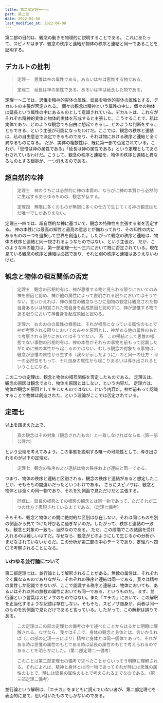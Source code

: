 ```yaml
---
title: 第二部定理一～七
part: 第二部
date: 2022-04-08
last_modified_at: 2022-04-08
---
```


第二部の目的は、観念の動きを物理的に説明することである。
これにあたって、スピノザはまず、観念の秩序と連結が物体の秩序と連結と同一であることを証明する。

## デカルトの批判

>定理一　思惟は神の属性である。あるいは神は思惟する物である。

>定理二　延長は神の属性である。あるいは神は延長した物である。

定理一～二では、思惟を精神的実体の属性、延長を物体的実体の属性とする、デカルトの主張が否定される。
個々の観念は精神という属性の中に、個々の物体は延長という属性の中にあるものとして意識されている。デカルトは、これらがそれぞれ精神的実体と物体的実体を形成すると主張した。こうすることで、私は実体であり、どのような観念でも自由に想起できるし、どのような判断をすることもできる、という主張が可能になったわけだ。ここでは、観念の秩序と連結は、私の自由意志で決定できるものであり、それは物における秩序と連結と全く異なるものになる。
だが、実体の複数性は、既に第一部で否定されている。これが、「思惟は神の属性である」「延長は神の属性である」という定理としてあらわされているわけだ。こうして、観念の秩序と連結を、物体の秩序と連結と異なるものとする根拠が、一つ消えるのである。

## 超自然的な神

>定理三　神のうちには必然的に神の本質の、ならびに神の本質から必然的に生起するあらゆるものの、観念が存する。

>定理四　無限に多くのものが無限に多くの仕方で生じてくる神の観念はただ唯一でしかありえない。

定理三～四では、超自然的な神に基づいて、観念の特殊性を主張する者を否定する。
神の本性には最高の知性と最高の意志とが備わっており、その知性の内にあるものの一つを選択して世界を創造した。したがって観念の秩序と連結は、物体の秩序と連結と同一視されるようなものではない、という主張だ。
だが、このような神の能力は、第一部定理一七～三六において既に否定されている。現在見ている観念の秩序と連結は必然であり、それと別の秩序と連結はありえないわけだ。

## 観念と物体の相互関係の否定

>定理五　観念の形相的有は、神が思惟する物と見られる限りにおいてのみ神を原因と認め、神が他の属性によって説明される限りにおいてはそうでない。言いかえれば、神の属性の観念ならびに個物の観念は観念された物自身あるいは知覚された物自身を起成原因と認めずに、神が思惟する物である限りにおいて神自身を起成原因と認める。

>定理六　おのおのの属性の様態は、それが様態となっている属性のもとで神が考察される限りにおいてのみ神を原因とし、神がある他の属性のもとで考察される限りにおいてはそうでない。
>系　この帰結として思惟の様態でない事物の形相的有は、神の本性がそれらの事物を前もって認識したがために神の本性から起こるのではない、むしろ観念の対象たる事物は、観念が思惟の属性から生ずる（我々が示したように）のと同一の仕方・同一の必然性をもって、それ自身の属性から起こりあるいは導き出されるということになる。

この二つの定理は、観念と物体の相互関係を否定したものである。
定理五は、観念の原因は観念であり、物体を原因とはしない、という内容だ。
定理六は、物体が観念を原因として生じたものではない、という内容だ。神が前もって認識することで物体は創造された、という理論がここでは否定されている。

## 定理七

以上を踏まえた上で、

>真の観念はその対象〔観念されたもの〕と一致しなければならぬ（第一部公理六）

という公理を考えてみよう。この事態を説明する唯一の可能性として、導き出されるのが以下の定理だ。

>定理七　観念の秩序および連結は物の秩序および連結と同一である。

つまり、物体の秩序と連結と区別される、観念の秩序と連結があると想定したことが、そもそもの間違いだったというわけである。
さらにスピノザは、観念と物体とは全くの同一物であり、それを別側面で見ただけだと主張する。

>同様に、延長の様態とその様態の観念とは同一物であって、ただそれが二つの仕方で表現されているまでである。（定理七備考）

そもそも、観念と物体との間に絶対的な区別は存在しない。それは同じものを別の側面から見てつけた呼び名に過ぎないのだ。したがって、秩序と連結の一致も、観念と対象の一致も、当然なのである。
ただ、この段階でこの結論を受け入れるのは難しいはずだ。なぜなら、観念がどのようにして生じるかの分析が、まだなされていないからだ。この分析が第二部の中心テーマであり、定理八～四〇で考察されることになる。

### いわゆる並行論について

第二部定理七は、並行論として解釈されることがある。無数の属性は、それぞれ全く異なるものでありながら、それぞれの秩序と連結は同一である。我々は精神の属性しか認識できないが、ここで認識する秩序と連結は、物体においても、あるいはそれ以外の無数の属性においても同一である、というものだ。
まず、並行論という言葉はスピノザのものではない。また『エチカ』において、この解釈を正当化するような記述は存在しない。そもそも、スピノザ自身が、両者は同一のものを別側面で見ただけであると言っている。したがって、この解釈は誤りである。

>この定理はこの部の定理七の備考の中で述べたことからはるかに明瞭に理解される。なぜなら、我々はそこで、身体の観念と身体とは、言いかえれば（この部の定理一三により）精神と身体とは同一個体であって、それがある時は思惟の属性のもとである時は延長の属性のもとで考えられるのであることを明らかにした。（第二部定理二一備考）

>このことは第二部定理七の備考で述べたことからいっそう明瞭に理解される。それによれば、精神と身体とは同一物であってそれが時には思惟の属性のもとで、時には延長の属性のもとで考えられるまでなのである。（第三部定理二備考）

並行論という解釈は、『エチカ』をまともに読んでいない者が、第二部定理七を表面的に見て、思い付いたものでしかないのである。